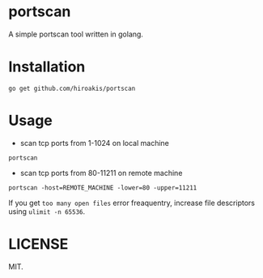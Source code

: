 # portscan

A simple portscan tool written in golang.

# Installation

```
go get github.com/hiroakis/portscan
```

# Usage

* scan tcp ports from 1-1024 on local machine

```
portscan
```

* scan tcp ports from 80-11211 on remote machine

```
portscan -host=REMOTE_MACHINE -lower=80 -upper=11211
```

If you get `too many open files` error freaquentry, increase file descriptors using `ulimit -n 65536`.

# LICENSE

MIT.